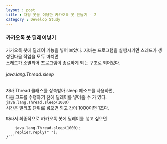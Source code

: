 ```yaml
---
layout : post
title : 채팅 봇을 이용한 카카오톡 봇 만들기 - 2
category : Develop Study
---
```

### 카카오톡 봇 딜레이넣기
카카오톡 봇에 딜레이 기능을 넣어 보았다.
자바는 프로그램을 실행시키면 스레드가 생성된다음 작업을 모두 마치면  
스레드가 소멸되어 프로그램이 종료하게 되는 구조로 되어있다.  

###### java.lang.Thread.sleep  
자바 Thread 클래스를 상속받아 sleep 메소드를 사용하면,  
다음 코드를 수행하기 전에 딜레이를 넣어줄 수 가 있다.  
```java.lang.Thread.sleep(1000)```  
시간은 밀리초 단위로 넣으면 되고 갑이 1000이면 1초다.  

따라서 최종적으로 카카오톡 봇에 딜레이를 넣고 싶으면  

```if(msg == " "){
	java.lang.Thread.sleep(1000);
    replier.reply(" ");
}```
